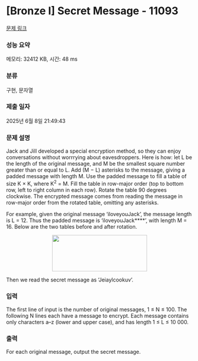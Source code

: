 # [Bronze I] Secret Message - 11093 

[문제 링크](https://www.acmicpc.net/problem/11093) 

### 성능 요약

메모리: 32412 KB, 시간: 48 ms

### 분류

구현, 문자열

### 제출 일자

2025년 6월 8일 21:49:43

### 문제 설명

<p>Jack and Jill developed a special encryption method, so they can enjoy conversations without worrrying about eavesdroppers. Here is how: let L be the length of the original message, and M be the smallest square number greater than or equal to L. Add (M − L) asterisks to the message, giving a padded message with length M. Use the padded message to fill a table of size K × K, where K<sup>2</sup> = M. Fill the table in row-major order (top to bottom row, left to right column in each row). Rotate the table 90 degrees clockwise. The encrypted message comes from reading the message in row-major order from the rotated table, omitting any asterisks.</p>

<p>For example, given the original message ‘iloveyouJack’, the message length is L = 12. Thus the padded message is ‘iloveyouJack****’, with length M = 16. Below are the two tables before and after rotation.</p>

<p style="text-align:center"><img alt="" src="https://onlinejudgeimages.s3-ap-northeast-1.amazonaws.com/problem/11093/1.png" style="height:98px; width:256px"></p>

<p>Then we read the secret message as ‘Jeiaylcookuv’.</p>

### 입력 

 <p>The first line of input is the number of original messages, 1 ≤ N ≤ 100. The following N lines each have a message to encrypt. Each message contains only characters a–z (lower and upper case), and has length 1 ≤ L ≤ 10 000.</p>

### 출력 

 <p>For each original message, output the secret message.</p>

